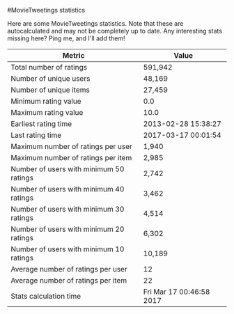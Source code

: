 #MovieTweetings statistics

Here are some MovieTweetings statistics. Note that these are autocalculated and may not be completely up to date. Any interesting stats missing here? Ping me, and I'll add them!

Metric | Value
--- | ---
Total number of ratings                 | 591,942
Number of unique users                  | 48,169
Number of unique items                  | 27,459
Minimum rating value                    | 0.0
Maximum rating value                    | 10.0
Earliest rating time                    | 2013-02-28 15:38:27
Last rating time                        | 2017-03-17 00:01:54
Maximum number of ratings per user      | 1,940
Maximum number of ratings per item      | 2,985
Number of users with minimum 50 ratings | 2,742
Number of users with minimum 40 ratings | 3,462
Number of users with minimum 30 ratings | 4,514
Number of users with minimum 20 ratings | 6,302
Number of users with minimum 10 ratings | 10,189
Average number of ratings per user      | 12
Average number of ratings per item      | 22
Stats calculation time                  | Fri Mar 17 00:46:58 2017

